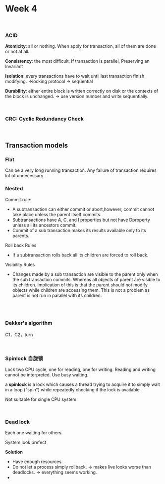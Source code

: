 # Week 4

<br />

###  ACID

**Atomicity**: all or nothing. When apply for transaction, all of them are done or not at all. 

**Consistency**: the most difficult; If transaction is parallel, Preserving an Invariant

**Isolation**: every transactions have to wait until last transaction finish modifying. ->locking protocol -> sequential 

**Durability**: either entire block is written correctly on disk or the contexts of the block is unchanged. -> use version number and write sequentially.

<br />

### CRC: Cyclic Redundancy Check

<br />

## Transaction models

### Flat

Can be a very long running transaction. Any failure of transaction requires lot of unnecessary.



### Nested

Commit rule: 

* A subtransaction can either commit or abort,however, commit cannot take place unless the parent itself commits.
* Subtransactions have  A, C, and I properties but not have Dproperty unless all its ancestors commit.
* Commit of a sub transaction makes its results available only to its parents.

Roll back Rules

* If a subtransaction rolls back all its children are forced to roll back.

Visibility Rules

* Changes made by a sub transaction are visible to the parent only when the sub transaction commits. Whereas all objects of parent are visible to its children. Implication of this is that the parent should not modify objects while children are accessing  them. This is not a problem as parent is not run in parallel with its children.

<br />

<br />

### Dekker's algorithm 

C1，C2，turn

<br />

### Spinlock 自旋锁

Lock two CPU cycle, one for reading, one for writing. Reading and writing cannot be interpreted. Use busy waiting.

a **spinlock** is a lock which causes a thread trying to acquire it to simply wait in a loop ("spin") while repeatedly checking if the lock is available

Not suitable for single CPU system.

<br />

### Dead lock

Each one waiting for others. 

System look prefect

**Solution**

* Have enough resources
* Do not let a process simply rollback. -> makes live looks worse than deadlocks. -> everything seems working.
* ​



<br />